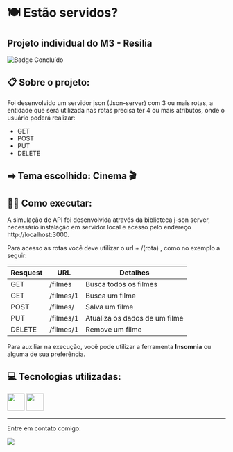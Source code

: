 #  :plate_with_cutlery: Estão servidos?
## Projeto individual do M3 - Resilia
![Badge Concluído](http://img.shields.io/static/v1?label=STATUS&message=CONCLUÍDO&color=GREEN&style=for-the-badge)

## :clipboard: Sobre o projeto:
<p>Foi desenvolvido um servidor json (Json-server) com 3 ou mais rotas, a entidade que será utilizada nas rotas precisa ter 4 ou mais atributos, onde o usuário poderá realizar:
<ul>
<li> GET </li>
<li> POST </li>
<li> PUT </li>
<li> DELETE </li>
</ul>
</p>

## :arrow_right: Tema escolhido: Cinema :clapper:

## :woman_technologist:  Como executar:

<p>A simulação de API foi desenvolvida através da biblioteca j-son server, necessário instalação em servidor local e acesso pelo endereço  http://localhost:3000.</p>
<p> Para acesso as rotas você deve utilizar o url + /(rota) , como no exemplo a seguir:</p>


| Resquest  | URL | Detalhes  | 
| ------------- | ------------- | ------------- | 
| GET  | /filmes     | Busca todos os filmes  | 
| GET  | /filmes/1 | Busca um filme |
| POST | /filmes/ | Salva um filme  |
| PUT  | /filmes/1 | Atualiza os dados de um filme  |
| DELETE | /filmes/1  | Remove um filme  |

Para auxiliar na execução, você pode utilizar a ferramenta **Insomnia** ou alguma de sua preferência.

## :computer: Tecnologias utilizadas:
<div>
<img src="https://cdn.jsdelivr.net/gh/devicons/devicon/icons/javascript/javascript-original.svg" width="40" height="40" />
<img src="https://cdn.jsdelivr.net/gh/devicons/devicon/icons/nodejs/nodejs-original.svg" width="40" height="40" />
</div>

---

<p>Entre em contato comigo:</p> <p>  <a href="https://www.linkedin.com/in/mari-santos-g-181a6525a/" target="_blank"><img src="https://img.shields.io/badge/-LinkedIn-%230077B5?style=for-the-badge&logo=linkedin&logoColor=white" target="_blank"></a>   </p> 
           
          
